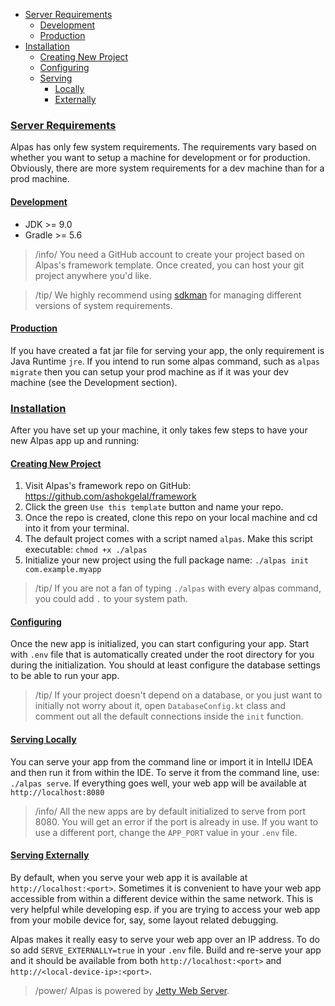 - [Server Requirements](#server-requirements)
    - [Development](#development)
    - [Production](#production)
- [Installation](#installation)
    - [Creating New Project](#creating-new-project)
    - [Configuring](#configuring)
    - [Serving](#serving)
        - [Locally](#serving-locally)
        - [Externally](#serving-externally)

<a name="server-requirements"></a>
### [Server Requirements](#server-requirements)

Alpas has only few system requirements. The requirements vary based on whether you want to setup a machine for
development or for production. Obviously, there are more system requirements for a dev machine than for a prod machine.
 
<a name="development"></a>
#### [Development](#development)

<div class="sublist">

* JDK >= 9.0
* Gradle >= 5.6

</div>

> /info/ <span>You need a GitHub account to create your project based on Alpas's framework template. Once created, you 
> can host your git project anywhere you'd like.</span>

> /tip/ <span>We highly recommend using [sdkman](https://sdkman.io/) for managing different versions of system 
> requirements.</span>

<a name="production"></a>
#### [Production](#production)

If you have created a fat jar file for serving your app, the only requirement is Java Runtime `jre`. If you intend to
 run some alpas command, such as `alpas migrate` then you can setup your prod machine as if it was your dev machine
  (see the Development section).
  
<a name="installation"></a>
### [Installation](#installation)

After you have set up your machine, it only takes few steps to have your new Alpas app up and running:

<a name="creating-new-project"></a>
#### [Creating New Project](#creating-new-project)

<div class="sublist">

1. Visit Alpas's framework repo on GitHub: https://github.com/ashokgelal/framework
2. Click the green `Use this template` button and name your repo.
3. Once the repo is created, clone this repo on your local machine and cd into it from your terminal.
4. The default project comes with a script named `alpas`. Make this script executable: `chmod +x ./alpas`
5. Initialize your new project using the full package name: `./alpas init com.example.myapp`

</div>

> /tip/ <span>If you are not a fan of typing `./alpas` with every alpas command, you could add `.` to your system 
> path.</span>

<a name="configuring"></a>
#### [Configuring](#configuring)

Once the new app is initialized, you can start configuring your app. Start with `.env` file that is automatically
 created under the root directory for you during the initialization. You should at least configure the database
 settings to be able to run your app.

> /tip/ <span>If your project doesn't depend on a database, or you just want to initially not worry about it, open 
> `DatabaseConfig.kt` class and comment out all the default connections inside the `init` function. </span>

<a name="serving-locally"></a>
#### [Serving Locally](#serving-locally)

You can serve your app from the command line or import it in IntellJ IDEA and then run it from within the IDE. To
 serve it from the command line, use: `./alpas serve`. If everything goes well, your web app will be available at
  `http://localhost:8080`

> /info/ <span>All the new apps are by default initialized to serve from port 8080. You will get an error if the port 
> is already in use. If you want to use a different port, change the `APP_PORT` value in your `.env` file.</span>

<a name="serving-externally"></a>
#### [Serving Externally](#serving-locally)

By default, when you serve your web app it is available at `http://localhost:<port>`. Sometimes it is convenient to 
have your web app accessible from within a different device within the same network. This is very helpful while 
developing esp. if you are trying to access your web app from your mobile device for, say, some layout related 
debugging.

Alpas makes it really easy to serve your web app over an IP address. To do so add `SERVE_EXTERNALLY=true` in your 
`.env` file. Build and re-serve your app and it should be available from both `http://localhost:<port>` and 
`http://<local-device-ip>:<port>`.

> /power/ <span>Alpas is powered by [Jetty Web Server](https://www.eclipse.org/jetty/).
